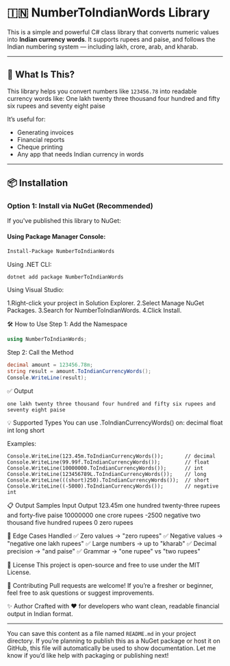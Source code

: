 # 🇮🇳 NumberToIndianWords Library

This is a simple and powerful C# class library that converts numeric values into **Indian currency words**. It supports rupees and paise, and follows the Indian numbering system — including lakh, crore, arab, and kharab.

---

## 📖 What Is This?

This library helps you convert numbers like `123456.78` into readable currency words like: One lakh twenty three thousand four hundred and fifty six rupees and seventy eight paise


It’s useful for:
- Generating invoices
- Financial reports
- Cheque printing
- Any app that needs Indian currency in words

---

## 📦 Installation

### Option 1: Install via NuGet (Recommended)

If you've published this library to NuGet:

#### Using Package Manager Console:
```bash
Install-Package NumberToIndianWords
```
Using .NET CLI:

```bash
dotnet add package NumberToIndianWords
```

Using Visual Studio:

1.Right-click your project in Solution Explorer.
2.Select Manage NuGet Packages.
3.Search for NumberToIndianWords.
4.Click Install.


🛠️ How to Use
Step 1: Add the Namespace

```csharp
using NumberToIndianWords;
```

Step 2: Call the Method
```csharp
decimal amount = 123456.78m;
string result = amount.ToIndianCurrencyWords();
Console.WriteLine(result);
```

✅ Output
```code
one lakh twenty three thousand four hundred and fifty six rupees and seventy eight paise
```

💡 Supported Types
You can use .ToIndianCurrencyWords() on:
decimal
float
int
long
short

Examples:
```Csharp
Console.WriteLine(123.45m.ToIndianCurrencyWords());       // decimal
Console.WriteLine(99.99f.ToIndianCurrencyWords());        // float
Console.WriteLine(10000000.ToIndianCurrencyWords());      // int
Console.WriteLine(123456789L.ToIndianCurrencyWords());    // long
Console.WriteLine(((short)250).ToIndianCurrencyWords());  // short
Console.WriteLine((-5000).ToIndianCurrencyWords());       // negative int
```

📋 Output Samples
Input	Output
123.45m	one hundred twenty-three rupees and forty-five paise
10000000	one crore rupees
-2500	negative two thousand five hundred rupees
0	zero rupees

🧪 Edge Cases Handled
✅ Zero values → "zero rupees"
✅ Negative values → "negative one lakh rupees"
✅ Large numbers → up to "kharab"
✅ Decimal precision → "and paise"
✅ Grammar → "one rupee" vs "two rupees"



📄 License
This project is open-source and free to use under the MIT License.


🙌 Contributing
Pull requests are welcome! If you’re a fresher or beginner, feel free to ask questions or suggest improvements.


✨ Author
Crafted with ❤️ for developers who want clean, readable financial output in Indian format.

---

You can save this content as a file named `README.md` in your project directory. If you’re planning to publish this as a NuGet package or host it on GitHub, this file will automatically be used to show documentation. Let me know if you’d like help with packaging or publishing next!

